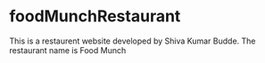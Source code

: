 # foodMunchRestaurant
This is a restaurent website developed by Shiva Kumar Budde. The restaurant name is Food Munch
